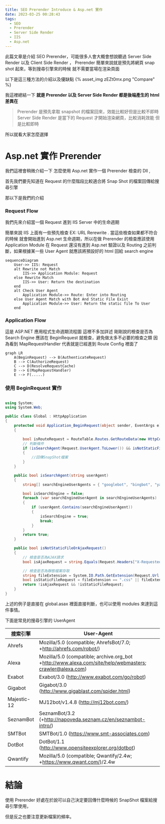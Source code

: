 ```yaml
---
title: SEO Prerender Introduce & Asp.net 實作
date: 2023-03-25 00:28:43
tags:
  - SEO
  - Prerender
  - Server Side Render
  - IIS
  - Asp.net
---
```


此篇文章是介紹 SEO Prerender，可能很多人會大概會想說聽過 Server Side Render 以及 Client Side Render ，
Prerender 簡單來說就是預先將網頁 snap shot 起來，等到搜尋引擎來的時候 就不需要當場在渲染頁面

以下是這三種方法的介紹以及優缺點
{% asset_img zEZt0mx.png "Compare" %}

我這裡總結一下
**就是 Prerender 以及 Server Side Render 都是後端產生的 html 差異在**

> Prerender 是預先拿取 snapshot 的檔案回來，效能比較好但是比較不即時
> Server Side Render 是當下的 Request 才開始渲染網頁，比較消耗效能 但是比較即時

所以就看大家怎麼選擇

# Asp.net 實作 Prerender

我們這裡會稍微介紹一下 怎麼使用 Asp.net 實作一個 Prerender 檢查的 Dll ,

首先我們要先知道在 Request 的什麼階段比較適合將 Snap Shot 的檔案回傳給搜尋引擎

那以下是我們的介紹

### Request Flow

我們先來介紹當一個 Request 進到 IIS Server 中的生命週期

簡單來說 IIS 上面有一些預先檢查 EX: URL Rerewrite . 當這些檢查如果都不符合的時候
就會開始進到 Asp.net 生命週期，所以在做 Prerender 的檢查應該使用 Application Module
在 Request 還沒有進到 Asp.net 驗證以及 Routing 之前判斷，如果根據某一些 User Agent 就應該將預設好的 html
回給 search engine

```mermaid
sequenceDiagram
    User->> IIS: Request
    alt Rewrite not Match
        IIS->> Application Module: Request
    else Rewrite Match
        IIS->> User: Return the destination
    end
    alt Check User Agent
        Application Module->> Route: Enter into Routing
    else User Agent Match with Bot And Static File Exist
        Application Module->> User: Return the static file To User
    end
```

### Application Flow

這是 ASP.NET 應用程式生命週期流程圖 這裡不多加詳述
剛剛說的檢查是否為 Search Engine 應該在 BeginRequest 就檢查，避免做太多不必要的檢查之類
因為看到 MapRequestHandler 代表就是已經進到 Route Config 裡面了

```mermaid
graph LR
    A(BeginRequest) --> B(AuthenticateRequest)
    B --> C(AuthorizeRequest)
    C --> D(ResolveRequestCache)
    D --> E(MapRequestHandler)
    E --> F(.....)
```

### 使用 BeginRequest 實作

```C#

using System;
using System.Web;

public class Global : HttpApplication
{
    protected void Application_BeginRequest(object sender, EventArgs e)
    {

        bool isRouteRequest = RouteTable.Routes.GetRouteData(new HttpContextWrapper(Context)) != null;
        // 判斷條件
        if (isSearchAgent(Request.UserAgent.ToLower()) && isNotStaticFileOrAjaxRequest() && isRouteRequest)
        {
            //回傳SnapShot檔案
        }
    }

    public bool isSearchAgent(string userAgent)
    {
        string[] searchEngineUserAgents = { "googlebot", "bingbot", "yahoo", "baiduspider", "yandex" };

        bool isSearchEngine = false;
        foreach (var searchEngineUserAgent in searchEngineUserAgents)
        {
            if (userAgent.Contains(searchEngineUserAgent))
            {
                isSearchEngine = true;
                break;
            }
        }
        return true;
    }

    public bool isNotStaticFileOrAjaxRequest()
    {
        // 檢查是否為AJAX請求
        bool isAjaxRequest = string.Equals(Request.Headers["X-Requested-With"], "XMLHttpRequest", StringComparison.OrdinalIgnoreCase);

        // 檢查是否為靜態檔案存取
        string fileExtension = System.IO.Path.GetExtension(Request.Url.AbsolutePath).ToLower();
        bool isStaticFileRequest = fileExtension == ".css" || fileExtension == ".js" || fileExtension == ".jpg" || fileExtension == ".png" || fileExtension == ".gif";
        return !isAjaxRequest && !isStaticFileRequest;
    }
}

```

上述的例子是直接在 global.asax 裡面直接判斷，也可以使用 modules 來達到這件事情。

下面是常見的搜尋引擎的 UserAgent

| 搜索引擎    | User-Agent                                                                                              |
| ----------- | ------------------------------------------------------------------------------------------------------- |
| Ahrefs      | Mozilla/5.0 (compatible; AhrefsBot/7.0; +http://ahrefs.com/robot/)                                      |
| Alexa       | Mozilla/5.0 (compatible; archive.org_bot +http://www.alexa.com/site/help/webmasters; crawler@alexa.com) |
| Exabot      | Exabot/3.0 (http://www.exabot.com/go/robot)                                                             |
| Gigabot     | Gigabot/3.0 (http://www.gigablast.com/spider.html)                                                      |
| Majestic-12 | MJ12bot/v1.4.8 (http://mj12bot.com/)                                                                    |
| SeznamBot   | SeznamBot/3.2 (+http://napoveda.seznam.cz/en/seznambot-intro/)                                          |
| SMTBot      | SMTBot/1.0 (https://www.smt-associates.com)                                                             |
| DotBot      | DotBot/1.1 (http://www.opensiteexplorer.org/dotbot)                                                     |
| Qwantify    | Mozilla/5.0 (compatible; Qwantify/2.4w; +https://www.qwant.com/)/2.4w                                   |

# 結論

使用 Prerender 好處在於說可以自己決定要回傳什麼時候的 SnapShot 檔案給搜尋引擎使用，

但是反之也要注意更新檔案的頻率。
